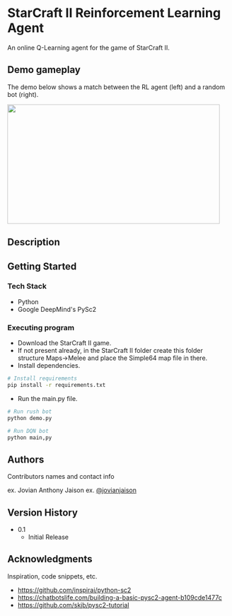 # StarCraft II Reinforcement Learning Agent

An online Q-Learning agent for the game of StarCraft II.

## Demo gameplay

The demo below shows a match between the RL agent (left) and a random bot (right).

<img src="https://user-images.githubusercontent.com/38627145/210742168-fcbc83a1-18ad-40c0-a3e5-733d32d9175b.gif" height="270" width="480">

## Description

## Getting Started

### Tech Stack

* Python
* Google DeepMind's PySc2

### Executing program

* Download the StarCraft II game.
* If not present already, in the StarCraft II folder create this folder structure Maps->Melee and place the Simple64 map file in there.
* Install dependencies.

```bash
# Install requirements
pip install -r requirements.txt
```

* Run the main.py file.


```bash
# Run rush bot
python demo.py

# Run DQN bot
python main,py
```

## Authors

Contributors names and contact info

ex. Jovian Anthony Jaison
ex. [@jovianjaison](https://www.linkedin.com/in/jovianjaison/)

## Version History

* 0.1
    * Initial Release

## Acknowledgments

Inspiration, code snippets, etc.
* https://github.com/inspirai/python-sc2
* https://chatbotslife.com/building-a-basic-pysc2-agent-b109cde1477c
* https://github.com/skjb/pysc2-tutorial
